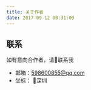 ```yaml
---
title: 关于作者
date: 2017-09-12 00:31:09
---
```


## 联系
如有意向合作者，请联系我
- 邮箱：[598600855@qq.com](mailto:598600855@qq.com)
- 坐标： 深圳

